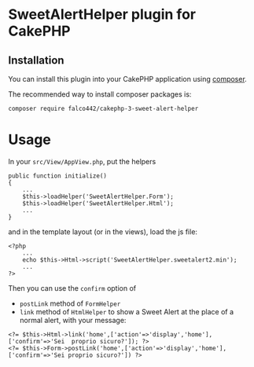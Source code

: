 # SweetAlertHelper plugin for CakePHP

## Installation

You can install this plugin into your CakePHP application using [composer](http://getcomposer.org).

The recommended way to install composer packages is:

```
composer require falco442/cakephp-3-sweet-alert-helper
```
# Usage
In your `src/View/AppView.php`, put the helpers
```
public function initialize()
{
	...
	$this->loadHelper('SweetAlertHelper.Form');
	$this->loadHelper('SweetAlertHelper.Html');
	...
}
```

and in the template layout (or in the views), load the js file:

```
<?php
	...
	echo $this->Html->script('SweetAlertHelper.sweetalert2.min');
	...
?>
```

Then you can use the `confirm` option of
* `postLink` method of `FormHelper`
* `link` method of `HtmlHelper`
to show a Sweet Alert at the place of a normal alert, with your message:

```
<?= $this->Html->link('home',['action'=>'display','home'],['confirm'=>'Sei  proprio sicuro?']); ?>
<?= $this->Form->postLink('home',['action'=>'display','home'],['confirm'=>'Sei proprio sicuro?']) ?>
```
